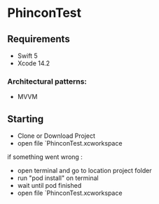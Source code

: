 # PhinconTest

## Requirements

- Swift 5
- Xcode 14.2

### Architectural patterns:

- MVVM

Starting
---------
- Clone or Download Project
- open file `PhinconTest.xcworkspace

if something went wrong : 
- open terminal and go to location project folder
- run "pod install" on terminal 
- wait until pod finished
- open file `PhinconTest.xcworkspace
